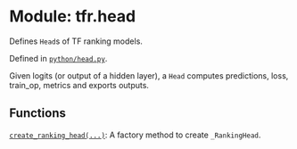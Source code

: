 <div itemscope itemtype="http://developers.google.com/ReferenceObject">
<meta itemprop="name" content="tfr.head" />
<meta itemprop="path" content="Stable" />
</div>

# Module: tfr.head

Defines `Head`s of TF ranking models.

Defined in
[`python/head.py`](https://github.com/tensorflow/ranking/tree/master/tensorflow_ranking/python/head.py).

<!-- Placeholder for "Used in" -->

Given logits (or output of a hidden layer), a `Head` computes predictions, loss,
train_op, metrics and exports outputs.

## Functions

[`create_ranking_head(...)`](../tfr/head/create_ranking_head.md): A factory
method to create `_RankingHead`.
